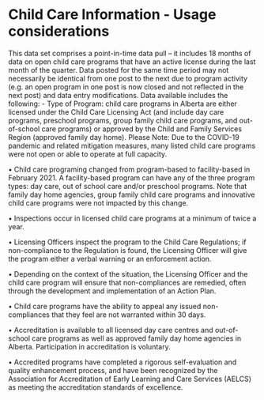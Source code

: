 # Child Care Information - Usage considerations

This data set comprises a point-in-time data pull – it includes 18 months of data on open child care programs that have an active license during the last month of the quarter.  Data posted for the same time period may not necessarily be identical from one post to the next due to program activity (e.g. an open program in one post is now closed and not reflected in the next post) and data entry modifications. 
Data available includes the following: - Type of Program: child care programs in Alberta are either licensed under the Child Care Licensing Act (and include day care programs, preschool programs, group family child care programs, and out-of-school care programs) or approved by the Child and Family Services Region (approved family day home).
Please Note: Due to the COVID-19 pandemic and related mitigation measures, many listed child care programs were not open or able to operate at full capacity.
 
•	Child care programing changed from program-based to facility-based in February 2021. A facility-based program can have any of the three program types: day care, out of school care and/or preschool programs. Note that family day home agencies, group family child care programs and innovative child care programs were not impacted by this change.
 
•	Inspections occur in licensed child care programs at a minimum of twice a year.

•	Licensing Officers inspect the program to the Child Care Regulations; if non-compliance to the Regulation is found, the Licensing Officer will give the program either a verbal warning or an enforcement action.

•	Depending on the context of the situation, the Licensing Officer and the child care program will ensure that non-compliances are remedied, often through the development and implementation of an Action Plan.

•	Child care programs have the ability to appeal any issued non-compliances that they feel are not warranted within 30 days.

•	Accreditation is available to all licensed day care centres and out-of-school care programs as well as approved family day home agencies in Alberta. Participation in accreditation is voluntary.

•	Accredited programs have completed a rigorous self-evaluation and quality enhancement process, and have been recognized by the Association for Accreditation of Early Learning and Care Services (AELCS) as meeting the accreditation standards of excellence.
